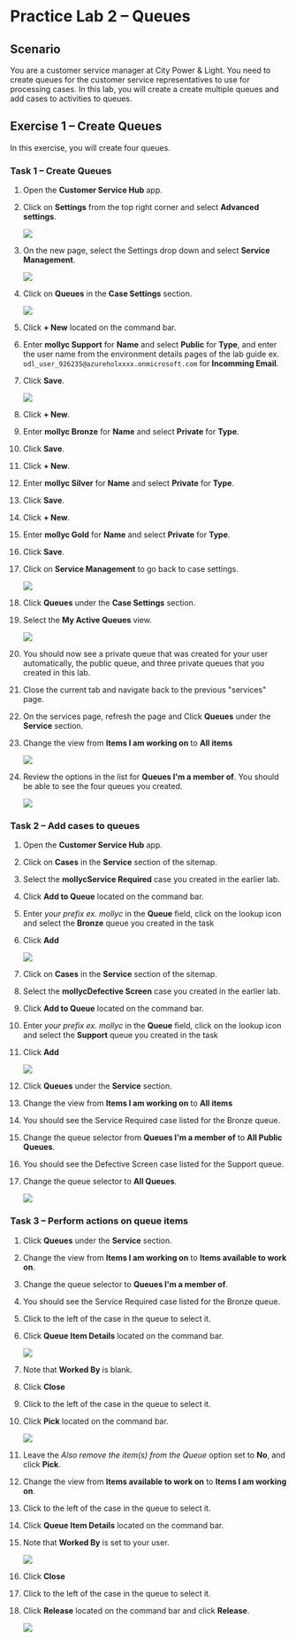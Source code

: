 # Practice Lab 2 – Queues

## Scenario

You are a customer service manager at City Power & Light. You need to create queues for the customer service representatives to use for processing cases. In this lab, you will create a create multiple queues and add cases to activities to queues.

## Exercise 1 – Create Queues

In this exercise, you will create four queues.

### Task 1 – Create Queues

1.  Open the **Customer Service Hub** app.

2.  Click on **Settings** from the top right corner and select **Advanced settings**.

    ![](../images/Advanced-settings.png)
    
3. On the new page, select the Settings drop down and select **Service Management**.

    ![](../images/service-management.png)

4. Click on **Queues** in the **Case Settings** section.

    ![](../images/Queues.png)

5.  Click **+ New** located on the command bar.

6.  Enter **mollyc Support** for **Name** and select **Public** for **Type**, and enter the user name from the environment details pages of the lab guide ex. `odl_user_926235@azureholxxxx.onmicrosoft.com`  for **Incomming Email**.

7.  Click **Save**.

    ![](../images/save.png)

8.  Click **+ New**.

9.  Enter **mollyc Bronze** for **Name** and select **Private** for **Type**.

10.  Click **Save**.

11. Click **+ New**.

12. Enter **mollyc Silver** for **Name** and select **Private** for **Type**.

13. Click **Save**.

14. Click **+ New**.

15. Enter **mollyc Gold** for **Name** and select **Private** for **Type**.

16. Click **Save**.

17. Click on **Service Management** to go back to case settings.

    ![](../images/back-to-service-management.png)

18. Click **Queues** under the **Case Settings** section.

19. Select the **My Active Queues** view.

    ![](../images/my-active.png)

20. You should now see a private queue that was created for your user automatically, the public queue, and three private queues that you created in this lab.

21. Close the current tab and navigate back to the previous "services" page.

22. On the services page, refresh the page and Click **Queues** under the **Service** section.

23. Change the view from **Items I am working on** to **All items**

    ![](../images/all-item.png)

24. Review the options in the list for **Queues I'm a member of**. You should be able to see the four queues you created.

    ![](../images/all-member.png)

### Task 2 – Add cases to queues

1.  Open the **Customer Service Hub** app.

2.  Click on **Cases** in the **Service** section of the sitemap.

3.  Select the **mollycService Required** case you created in the earlier lab.

4.  Click **Add to Queue** located on the command bar.

5.  Enter *your prefix ex. mollyc* in the **Queue** field, click on the lookup icon and select the **Bronze** queue you created in the task

6.  Click **Add**

    ![](../images/add.png)

7.  Click on **Cases** in the **Service** section of the sitemap.

8.  Select the **mollycDefective Screen** case you created in the earlier lab.

9.  Click **Add to Queue** located on the command bar.

10. Enter *your prefix ex. mollyc* in the **Queue** field, click on the lookup icon and select the **Support** queue you created in the task

11. Click **Add**

    ![](../images/support-add.png)

12. Click **Queues** under the **Service** section.

13. Change the view from **Items I am working on** to **All items**

14. You should see the Service Required case listed for the Bronze queue.

15. Change the queue selector from **Queues I'm a member of** to **All Public Queues**.

16. You should see the Defective Screen case listed for the Support queue.

17. Change the queue selector to **All Queues**.

    ![](../images/all-queues.png)

### Task 3 – Perform actions on queue items

1.  Click **Queues** under the **Service** section.

2.  Change the view from **Items I am working on** to **Items available to work on**.

3.  Change the queue selector to **Queues I'm a member of**.

4.  You should see the Service Required case listed for the Bronze queue.

5.  Click to the left of the case in the queue to select it.

6.  Click **Queue Item Details** located on the command bar.

    ![](../images/details.png)

7.  Note that **Worked By** is blank.

8.  Click **Close**

9.  Click to the left of the case in the queue to select it.

10. Click **Pick** located on the command bar.

    ![](../images/pick.png)

11. Leave the *Also remove the item(s) from the Queue* option set to **No**, and click **Pick**.

12. Change the view from **Items available to work on** to **Items I am working on**.

13. Click to the left of the case in the queue to select it.

14. Click **Queue Item Details** located on the command bar.

15. Note that **Worked By** is set to your user.

    ![](../images/worked-by.png)

16. Click **Close**

17. Click to the left of the case in the queue to select it.

18. Click **Release** located on the command bar and click **Release**.

    ![](../images/release.png)
